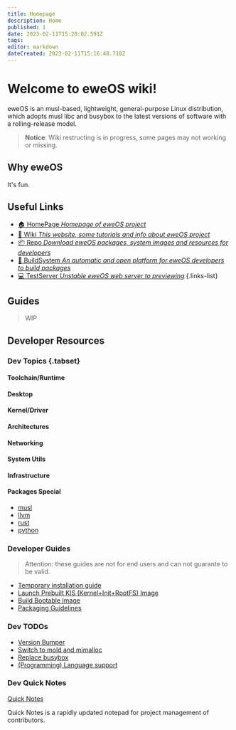 ```yaml
---
title: Homepage
description: Home
published: 1
date: 2023-02-11T15:20:02.591Z
tags: 
editor: markdown
dateCreated: 2023-02-11T15:16:48.718Z
---
```


# **Welcome to eweOS wiki!**

eweOS is an musl-based, lightweight, general-purpose Linux distribution, which adopts musl libc and busybox to the latest versions of software with a rolling-release model.

> **Notice**: Wiki restructing is in progress, some pages may not working or missing.

## Why eweOS

It's fun.

## Useful Links

- [:house: HomePage *Homepage of eweOS project*](https://os.ewe.moe)
- [:notebook_with_decorative_cover: Wiki *This website, some tutorials and info about eweOS project*](https://os-wiki.ewe.moe)
- [:package: Repo *Download eweOS packages, system images and resources for developers*](https://os-repo.ewe.moe)
- [:hammer: BuildSystem *An automatic and open platform for eweOS developers to build packages*](https://os-build.ewe.moe)
- [:computer: TestServer *Unstable eweOS web server to previewing*](https://os-test.ewe.moe)
{.links-list}

## Guides

> WIP

## Developer Resources

### Dev Topics {.tabset}

#### Toolchain/Runtime

#### Desktop

#### Kernel/Driver

#### Architectures

#### Networking

#### System Utils

#### Infrastructure

#### Packages Special

- [musl](/dev/topic/pkgs/musl) 
- [llvm](/dev/topic/pkgs/llvm) 
- [rust](/dev/topic/pkgs/rust)
- [python](/dev/topic/pkgs/python)

### Developer Guides

> Attention: these guides are not for end users and can not guarante to be valid.

- [Temporary installation guide](/dev/guide/install)
- [Launch Prebuilt KIS (Kernel+Init+RootFS) Image](/dev/guide/launch-kis)
- [Build Bootable Image](/dev/guide/build-image)
- [Packaging Guidelines](/dev/guide/packaging)

### Dev TODOs

- [Version Bumper](/dev/todo/version-bumper)
- [Switch to mold and mimalloc](/dev/todo/switch-to-mold-mimalloc)
- [Replace busybox](/dev/todo/replace-busybox)
- [(Programming) Language support](/dev/todo/pl-support)

### Dev Quick Notes

[Quick Notes](/dev/quick-notes)

Quick Notes is a rapidly updated notepad for project management of contributors.
